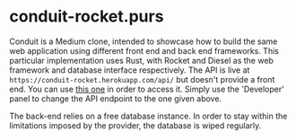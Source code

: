 # conduit-rocket.purs

Conduit is a Medium clone, intended to showcase how to build the same web application using different 
front end and back end frameworks. This particular implementation uses Rust, with Rocket and Diesel as 
the web framework and database interface respectively. 
The API is live at `https://conduit-rocket.herokuapp.com/api/` but doesn't provide a front end.
You can use [this one](https://sylvainleclercq.com/conduit.purs) in order to access it. Simply use the 'Developer'
panel to change the API endpoint to the one given above.

The back-end relies on a free database instance. In order to stay within the limitations imposed by the provider,
the database is wiped regularly.